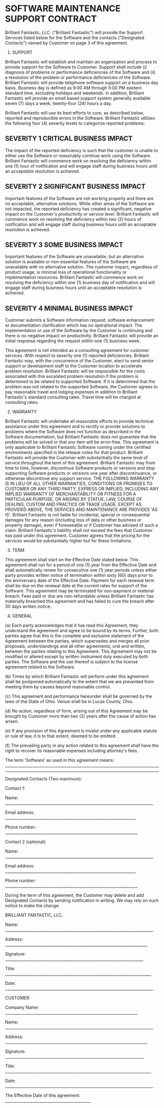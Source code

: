 # SOFTWARE MAINTENANCE SUPPORT CONTRACT

Brilliant Fantastic, LLC. ("Brilliant Fantastic") will provide the Support Services listed below for the Software and the contacts ("Designated Contacts") named by Customer on page 3 of this agreement.

1. SUPPORT

Brilliant Fantastic will establish and maintain an organization and process to provide support for the Software to Customer. Support shall include (i) diagnosis of problems or performance deficiencies of the Software and (ii) a resolution of the problem or performance deficiencies of the Software. Brilliant Fantastic will provide telephone software support on a business day basis. Business day is defined as 9:00 AM through 5:00 PM eastern standard time, excluding holidays and weekends. In addition, Brilliant Fantastic will provide an email based support system generally available seven (7) days a week, twenty-four (24) hours a day.

Brilliant Fantastic will use its best efforts to cure, as described below, reported and reproducible errors in the Software. Brilliant Fantastic utilizes the following four (4) severity levels to categorize reported problems:

## SEVERITY 1 CRITICAL BUSINESS IMPACT

The impact of the reported deficiency is such that the customer is unable to either use the Software or reasonably continue work using the Software. Brilliant Fantastic will commence work on resolving the deficiency within one (1) hour of notification and will engage staff during business hours until an acceptable resolution is achieved.

## SEVERITY 2 SIGNIFICANT BUSINESS IMPACT

Important features of the Software are not working properly and there are no acceptable, alternative solutions. While other areas of the Software are not impacted, the reported deficiency has created a significant, negative impact on the Customer's productivity or service level. Brilliant Fantastic will commence work on resolving the deficiency within two (2) hours of notification and will engage staff during business hours until an acceptable resolution is achieved.

## SEVERITY 3 SOME BUSINESS IMPACT

Important features of the Software are unavailable, but an alternative solution is available or non-essential features of the Software are unavailable with no alternative solution. The customer impact, regardless of product usage, is minimal loss of operational functionality or implementation resources. Brilliant Fantastic will commence work on resolving the deficiency within one (1) business day of notification and will engage staff during business hours until an acceptable resolution is achieved.

## SEVERITY 4 MINIMAL BUSINESS IMPACT

Customer submits a Software information request, software enhancement or documentation clarification which has no operational impact. The implementation or use of the Software by the Customer is continuing and there is no negative impact on productivity. Brilliant Fantastic will provide an initial response regarding the request within one (1) business week.

This agreement is not intended as a consulting agreement for customer services. With respect to severity one (1) reported deficiencies, Brilliant Fantastic may, with the concurrence of the Customer, elect to send senior support or development staff to the Customer location to accelerate problem resolution. Brilliant Fantastic will be responsible for the costs associated with this escalated problem resolution if the problem is determined to be related to supported Software. If it is determined that the problem was not related to the supported Software, the Customer agrees to pay reasonable travel and lodging expenses in addition to Brilliant Fantastic's standard consulting rates. Travel time will be charged at consulting rates.

2. WARRANTY

Brilliant Fantastic will undertake all reasonable efforts to provide technical assistance under this agreement and to rectify or provide solutions to problems where the Software does not function as described in the Software documentation, but Brilliant Fantastic does not guarantee that the problems will be solved or that any item will be error-free. This agreement is only applicable to Brilliant Fantastic Software running under the certified environments specified in the release notes for that product. Brilliant Fantastic will provide the Customer with substantially the same level of service throughout the term of this agreement. Brilliant Fantastic may from time to time, however, discontinue Software products or versions and stop supporting Software products or versions one year after discontinuance, or otherwise discontinue any support service. THE FOLLOWING WARRANTY IS IN LIEU OF ALL OTHER WARRANTIES, CONDITIONS OR PROMISES TO CUSTOMER OR ANY THIRD PARTY, EXPRESS OR IMPLIED, INCLUDING ANY IMPLIED WARRANTY OF MERCHANTABILITY OR FITNESS FOR A PARTICULAR PURPOSE, OR ARISING BY STATUE, LAW, COURSE OF DEALING, CUSTOM AND PRACTICE OR TRADE USAGE. EXCEPT AS PROVIDED ABOVE, THE SERVICES AND MAINTENANCE ARE PROVIDES 'AS IS'. Brilliant Fantastic is not liable for incidental, special or consequential damages for any reason (including loss of data or other business or property damage), even if foreseeable or if Customer has advised of such a claim. Brilliant Fantastic's liability shall not exceed the fees that Customer has paid under this agreement. Customer agrees that the pricing for the services would be substantially higher but for these limitations.

3. TERM

This agreement shall start on the Effective Date stated below. This agreement shall run for a period of one (1) year from the Effective Date and shall automatically renew for consecutive one (1) year periods unless either party provides written notice of termination within sixty (60) days prior to the anniversary date of the Effective Date. Payment for each renewal term shall be due on the renewal date at the current rates for support of the Software. This agreement may be terminated for non-payment or material breach. Fees paid or due are non-refundable unless Brilliant Fantastic has materially breached this agreement and has failed to cure the breach after 30 days written notice.

4. GENERAL

(a) Each party acknowledges that it has read this Agreement, they understand the agreement and agree to be bound by its terms. Further, both parties agree that this is the complete and exclusive statement of the Agreement between the parties, which supersedes and merges all prior proposals, understandings and all other agreements, oral and written, between the parties relating to this Agreement. This Agreement may not be modified or altered except by written instrument duly executed by both parties. The Software and the use thereof is subject to the license agreement related to the Software.

(b) Times by which Brilliant Fantastic will perform under this agreement shall be postponed automatically to the extent that we are prevented from meeting them by causes beyond reasonable control.

(c) This agreement and performance hereunder shall be governed by the laws of the State of Ohio. Venue shall be in Lucas County, Ohio.

(d) No action, regardless of form, arising out of this Agreement may be brought by Customer more than two (2) years after the cause of action has arisen.

(e) If any provision of this Agreement is invalid under any applicable statute or rule of law, it is to that extent, deemed to be omitted.

(f) The prevailing party in any action related to this agreement shall have the right to recover its reasonable expenses including attorney's fees.

The term 'Software' as used in this agreement means:

__________________________________________________________________________________

__________________________________________________________________________________

Designated Contacts (Two maximum):

Contact 1:

Name: ____________________________________________________________________________

Email address: ___________________________________________________________________

Phone number: ____________________________________________________________________

Contact 2 (optional):

Name: ____________________________________________________________________________

Email address: ___________________________________________________________________

Phone number: ____________________________________________________________________

During the term of this agreement, the Customer may delete and add Designated Contacts by sending notification in writing. We may rely on such notice to make the change.


BRILLIANT FANTASTIC, LLC.

Name: ____________________________________________________________________________

Address: _________________________________________________________________________

Signature: _______________________________________________________________________

Title: ___________________________________________________________________________

Date: ____________________________________________________________________________


CUSTOMER

Company Name: ____________________________________________________________________

Name: ____________________________________________________________________________

Address: _________________________________________________________________________

Signature: _______________________________________________________________________

Title: ___________________________________________________________________________

Date: ____________________________________________________________________________


The Effective Date of this agreement: ____________________________________________

